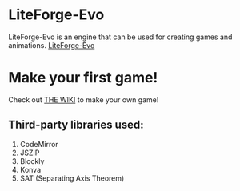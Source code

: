 # LiteForge-Evo
LiteForge-Evo is an engine that can be used for creating games and animations.
[LiteForge-Evo](https://byson94.github.io/LiteForge-Evo/)

# Make your first game!
Check out [THE WIKI](https://github.com/Byson94/LiteForge-Evo/wiki/Getting-Started) to make your own game!

## Third-party libraries used:
1. CodeMirror
2. JSZIP
3. Blockly
4. Konva
5. SAT (Separating Axis Theorem)
